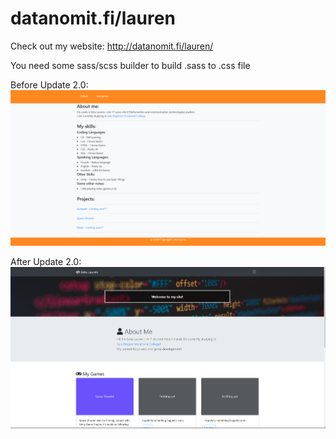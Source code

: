 # datanomit.fi/lauren
Check out my website: http://datanomit.fi/lauren/

You need some sass/scss builder to build .sass to .css file

Before Update 2.0:
![old image](Pictures/before.png)
 
 
After Update 2.0:
![new image](Pictures/after.png)
